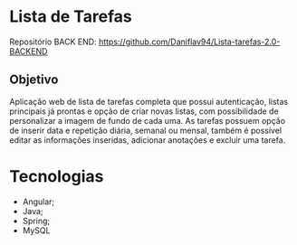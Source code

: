# Lista de Tarefas

Repositório BACK END: https://github.com/Daniflav94/Lista-tarefas-2.0-BACKEND

## Objetivo

Aplicação web de lista de tarefas completa que possui autenticação, listas principais já prontas e opção de criar novas listas, com possibilidade de personalizar a imagem de fundo de cada uma. As tarefas possuem opção de inserir data e repetição diária, semanal ou mensal, também é possível editar as informações inseridas, adicionar anotações e excluir uma tarefa.

# Tecnologias

- Angular;
- Java;
- Spring;
- MySQL

